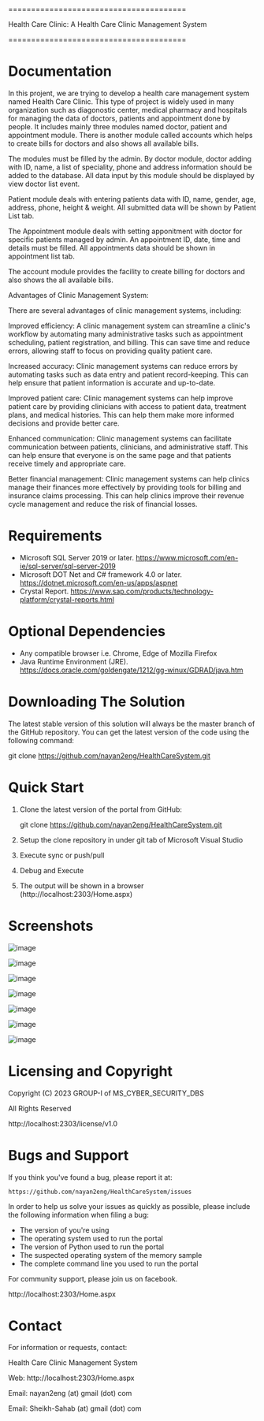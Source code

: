 =======================================

Health Care Clinic: A Health Care Clinic Management System

=======================================

Documentation
===========

In this projent, we are trying to develop a health care management system 
named Health Care Clinic. This type of project is widely used in many 
organization such as diagonostic center, medical pharmacy and hospitals
for managing the data of doctors, patients and appointment done by 
people. It includes mainly three modules named doctor, patient and appointment 
module. There is another module called accounts which helps to create bills
for doctors and also shows all available bills.

The modules must be filled by the admin. By doctor module, doctor
adding with ID, name, a list of speciality, phone and address information
should be added to the database. All data input by this module should be
displayed by view doctor list event.

Patient module deals with entering patients data with ID, name, gender,
age, address, phone, height & weight. All submitted data will be shown 
by Patient List tab.

The Appointment module deals with setting apponitment with doctor for
specific patients managed by admin. An appointment ID, date, time and
details must be filled. All appointments data should be shown in 
appointment list tab.


The account module provides the facility to create billing for doctors
and also shows the all available bills.

Advantages of Clinic Management System:

There are several advantages of clinic management systems, including:

Improved efficiency: A clinic management system can streamline a clinic's workflow by automating many administrative tasks such as appointment scheduling, patient registration, and billing. This can save time and reduce errors, allowing staff to focus on providing quality patient care.

Increased accuracy: Clinic management systems can reduce errors by automating tasks such as data entry and patient record-keeping. This can help ensure that patient information is accurate and up-to-date.

Improved patient care: Clinic management systems can help improve patient care by providing clinicians with access to patient data, treatment plans, and medical histories. This can help them make more informed decisions and provide better care.

Enhanced communication: Clinic management systems can facilitate communication between patients, clinicians, and administrative staff. This can help ensure that everyone is on the same page and that patients receive timely and appropriate care.

Better financial management: Clinic management systems can help clinics manage their finances more effectively by providing tools for billing and insurance claims processing. This can help clinics improve their revenue cycle management and reduce the risk of financial losses.


Requirements
============

- Microsoft SQL Server 2019 or later. https://www.microsoft.com/en-ie/sql-server/sql-server-2019
- Microsoft DOT Net and C# framework 4.0 or later. https://dotnet.microsoft.com/en-us/apps/aspnet
- Crystal Report. https://www.sap.com/products/technology-platform/crystal-reports.html

Optional Dependencies
=====================

- Any compatible browser i.e. Chrome, Edge of Mozilla Firefox
- Java Runtime Environment (JRE). https://docs.oracle.com/goldengate/1212/gg-winux/GDRAD/java.htm

Downloading The Solution
======================

The latest stable version of this solution will always be the master
branch of the GitHub repository. You can get the latest version of
the code using the following command:

git clone https://github.com/nayan2eng/HealthCareSystem.git

Quick Start
===========

1. Clone the latest version of the portal from GitHub:

    git clone https://github.com/nayan2eng/HealthCareSystem.git

2. Setup the clone repository in under git tab of Microsoft Visual Studio

3. Execute sync or push/pull

4. Debug and Execute 

5. The output will be shown in a browser (http://localhost:2303/Home.aspx)

Screenshots
=============
![image](./Img/scr-home.png)

![image](./Img/scr-add-doc.png)

![image](./Img/scr-add-pat.png)

![image](./Img/scr-add-appoint.png)

![image](./Img/scr-list-appoint.png)

![image](./Img/scr-create-bill.png)

![image](./Img/scr-view-bill.png)

Licensing and Copyright
=======================

Copyright (C) 2023 GROUP-I of MS_CYBER_SECURITY_DBS

All Rights Reserved

http://localhost:2303/license/v1.0

Bugs and Support
================

If you think you've found a bug, please report it at:

    https://github.com/nayan2eng/HealthCareSystem/issues

In order to help us solve your issues as quickly as possible,
please include the following information when filing a bug:

* The version of  you're using
* The operating system used to run the portal
* The version of Python used to run the portal
* The suspected operating system of the memory sample
* The complete command line you used to run the portal

For community support, please join us on facebook.

http://localhost:2303/Home.aspx

Contact
=======

For information or requests, contact:

Health Care Clinic Management System

Web: http://localhost:2303/Home.aspx

Email: nayan2eng (at) gmail (dot) com

Email: Sheikh-Sahab (at) gmail (dot) com

